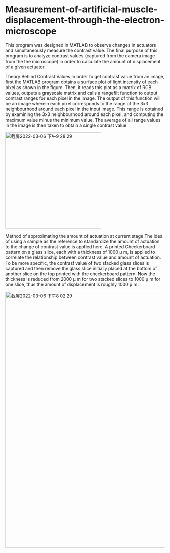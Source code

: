 # Measurement-of-artificial-muscle-displacement-through-the-electron-microscope
This program was designed in MATLAB to observe changes in actuators and simultaneously measure the contrast value. 
The final purpose of this program is to analyze contrast values (captured from the camera image from the the microscope) in order to 
calculate the amount of displacement of a given actuator.

Theory Behind Contrast Values
In order to get contrast value from an image, first the MATLAB program obtains a surface plot of light intensity of each pixel as shown in the figure. 
Then, it reads this plot as a matrix of RGB values, outputs a grayscale matrix and calls a rangefilt function to output contrast ranges for each pixel in the image. 
The output of this function will be an image wherein each pixel corresponds to the range of the 3x3 neighbourhood around each pixel in the input image. 
This range is obtained by examining the 3x3 neighbourhood around each pixel, and computing the maximum value minus the minimum value. 
The average of all range values in the image is then taken to obtain a single contrast value

<img width="303" alt="截屏2022-03-06 下午9 28 29" src="https://user-images.githubusercontent.com/89464663/156957514-1db0648b-a809-4d2e-86e5-6fca4cac86ae.png">


Method of approximating the amount of actuation at current stage
The idea of using a sample as the reference to standardize the amount of actuation to the change of contrast value is applied here.
A printed Checkerboard pattern on a glass slice, each with a thickness of 1000 μ m, is applied to correlate the relationship between contrast value and amount of actuation. 
To be more specific, the contrast value of two stacked glass slices is captured and then remove the glass slice initially placed at the bottom of another slice on the top printed with the checkerboard pattern. 
Now the thickness is reduced from 2000 μ m for two stacked slices to 1000 μ m for one slice, thus the amount of displacement is roughly 1000 μ m. 


<img width="806" alt="截屏2022-03-06 下午8 02 29" src="https://user-images.githubusercontent.com/89464663/156957456-d0a9e450-4945-4fb0-aef8-39fb69577cdf.png">
